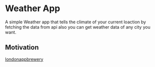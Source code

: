 # Weather App

A simple Weather app that tells the climate of your current loaction by fetching the data from api also you can get weather data of any city you want.

## Motivation

[londonappbrewery](https://github.com/londonappbrewery/bmi-calculator-flutter)
